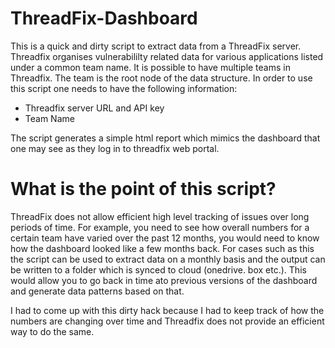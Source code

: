 # ThreadFix-Dashboard

This is a quick and dirty script to extract data from a ThreadFix server. Threadfix organises vulnerabililty related data for various applications listed under a common team name. It is possible to have multiple teams in Threadfix. The team is the root node of the data structure. In order to use this script one needs to have the following information:

- Threadfix server URL and API key
- Team Name

The script generates a simple html report which mimics the dashboard that one may see as they log in to threadfix web portal. 

# What is the point of this script?

ThreadFix does not allow efficient high level tracking of issues over long periods of time. For example, you need to see how overall numbers for a certain team have varied over the past 12 months, you would need to know how the dashboard looked like a few months back. For cases such as this the script can be used to extract data on a monthly basis and the output can be written to a folder which is synced to cloud (onedrive. box etc.). This would allow you to go back in time ato previous versions of the dashboard and generate data patterns based on that. 

I had to come up with this dirty hack because I had to keep track of how the numbers are changing over time and Threadfix does not provide an efficient way to do the same.
